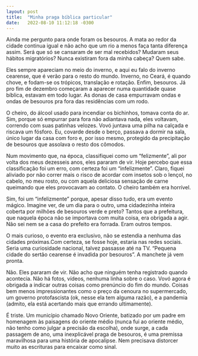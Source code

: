 ```yaml
---
layout: post
title:  "Minha praga bíblica particular"
date:   2022-08-10 11:12:18 -0300
---
```


Ainda me pergunto para onde foram os besouros. A mata ao redor da cidade continua igual e não acho que um rio a menos faça tanta diferença assim. Será que só se cansaram de ser mal recebidos? Mudaram seus hábitos migratórios? Nunca existiram fora da minha cabeça? Quem sabe.

Eles sempre apareciam no meio do inverno, e aqui eu falo do inverno cearense, que é verão para o resto do mundo. Inverno, no Ceará, é quando chove, e fodam-se os trópicos, translação e rotação. Enfim, besouros. Já pro fim de dezembro começaram a aparecer numa quantidade quase bíblica, estavam em todo lugar. As donas de casa empurravam ondas e ondas de besouros pra fora das residências com um rodo.

O cheiro, do álcool usado para incendiar os bichinhos, tomava conta do ar. Sim, porque só empurrar para fora não adiantava nada, eles voltavam, correndo com suas patinhas velozes. Vovó juntava uma pilha na calçada e riscava um fósforo. Eu, covarde desde o berço, passava a dormir na sala, único lugar da casa com foro e, por isso mesmo, protegido da precipitação de besouros que assolava o resto dos cômodos.

Num movimento que, na época, classifiquei como um “felizmente”, ali por volta dos meus dezesseis anos, eles pararam de vir. Hoje percebo que essa classificação foi um erro, com certeza foi um “infelizmente”. Claro, fiquei aliviado por não correr mais o risco de acordar com insetos sob o lençol, no cabelo, no meu rosto, ou com aquela deliciosa sensação de carne queimando que eles provocavam ao contato. O cheiro também era horrível.

Sim, foi um “infelizmente” porque, apesar disso tudo, era um evento mágico. Imagine ver, de um dia para o outro, uma cidadezinha inteira coberta por milhões de besouros verde e preto? Tantos que a prefeitura, que naquela época não se importava com muita coisa, era obrigada a agir. Não sei nem se a casa do prefeito era forrada. Eram outros tempos.

O mais curioso, o evento era exclusivo, não se estendia a nenhuma das cidades próximas.Com certeza, se fosse hoje, estaria nas redes sociais. Seria uma curiosidade nacional, talvez passasse até na TV. “Pequena cidade do sertão cearense é invadida por besouros”. A manchete já vem pronta.

Não. Eles pararam de vir. Não acho que ninguém tenha registrado quando acontecia. Não há fotos, vídeos, nenhuma linha sobre o caso. Vovó agora é obrigada a indicar outras coisas como prenúncio do fim do mundo. Coisas bem menos impressionantes como o preço da cenoura no supermercado, um governo protofascista (ok, nesse ela tem alguma razão), e a pandemia (admito, ela está acertando mais que errando ultimamente).

É triste. Um município chamado Novo Oriente, batizado por um padre em homenagem às paisagens do oriente médio (nunca fui ao oriente médio, não tenho como julgar a precisão da escolha), onde surge, a cada passagem de ano, uma inexplicável praga de besouros, é uma premissa maravilhosa para uma história de apocalipse. Nem precisava distorcer muito as escrituras para encaixar como sinal.
